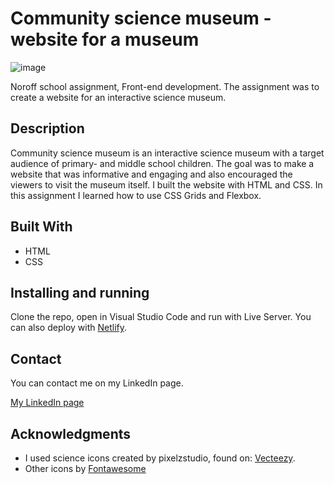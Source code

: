 # Community science museum - website for a museum

![image](https://raw.githubusercontent.com/toratapp/teidsvag-portfolio/main/images/community-science-museum-home-web.jpg)

Noroff school assignment, Front-end development. The assignment was to create a website for an interactive science museum.


## Description

Community science museum is an interactive science museum with a target audience of primary- and middle school children. The goal was to make a website that was informative and engaging and also encouraged the viewers to visit the museum itself. I built the website with HTML and CSS. In this assignment I learned how to use CSS Grids and Flexbox.


## Built With

- HTML
- CSS


## Installing and running

Clone the repo, open in Visual Studio Code and run with Live Server. You can also deploy with [Netlify](https://www.netlify.com/).


## Contact

You can contact me on my LinkedIn page.

[My LinkedIn page](https://www.linkedin.com/in/toraoeidsvag)


## Acknowledgments

- I used science icons created by pixelzstudio, found on: [Vecteezy](https://www.vecteezy.com/vectorart/628871-science-icon-set-vector).
- Other icons by [Fontawesome](https://fontawesome.com/)
